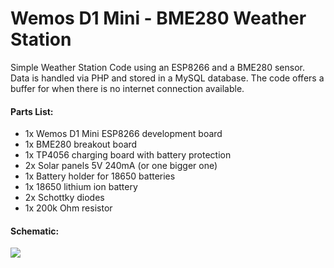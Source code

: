 # Wemos D1 Mini - BME280 Weather Station
Simple Weather Station Code using an ESP8266 and a BME280 sensor. Data is handled via PHP and stored in a MySQL database. The code offers a buffer for when there is no internet connection available.

#### Parts List:
- 1x Wemos D1 Mini ESP8266 development board
- 1x BME280 breakout board
- 1x TP4056 charging board with battery protection
- 2x Solar panels 5V 240mA (or one bigger one)
- 1x Battery holder for 18650 batteries
- 1x 18650 lithium ion battery
- 2x Schottky diodes
- 1x 200k Ohm resistor




#### Schematic:
![](https://raw.githubusercontent.com/TheAustrian/Wemos-D1-Mini-BME280-Weather-Station/master/schematic.jpg)
